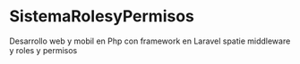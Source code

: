 # SistemaRolesyPermisos
Desarrollo web y mobil en Php con framework en Laravel spatie middleware y roles y permisos
